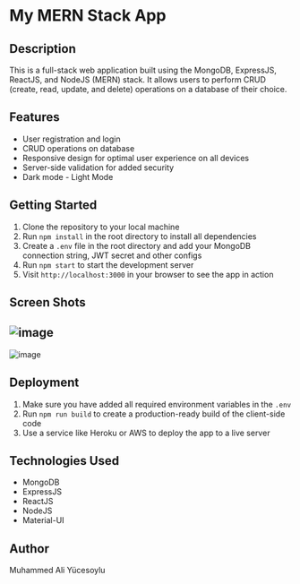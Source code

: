 # My MERN Stack App

## Description
This is a full-stack web application built using the MongoDB, ExpressJS, ReactJS, and NodeJS (MERN) stack. It allows users to perform CRUD (create, read, update, and delete) operations on a database of their choice.

## Features
- User registration and login
- CRUD operations on database
- Responsive design for optimal user experience on all devices
- Server-side validation for added security
- Dark mode - Light Mode

## Getting Started
1. Clone the repository to your local machine
2. Run `npm install` in the root directory to install all dependencies
3. Create a `.env` file in the root directory and add your MongoDB connection string, JWT secret and other configs
4. Run `npm start` to start the development server
5. Visit `http://localhost:3000` in your browser to see the app in action

## Screen Shots
![image](https://user-images.githubusercontent.com/65825450/212906389-f0e78aff-ebf7-42d4-b032-55a76fb35288.png)
-------------------------------------------------------------
![image](https://user-images.githubusercontent.com/65825450/212906494-64ad136e-edbd-4ac5-84a3-89f903156def.png)



## Deployment
1. Make sure you have added all required environment variables in the `.env`
2. Run `npm run build` to create a production-ready build of the client-side code
3. Use a service like Heroku or AWS to deploy the app to a live server

## Technologies Used
- MongoDB
- ExpressJS
- ReactJS
- NodeJS
- Material-UI

## Author
Muhammed Ali Yücesoylu



